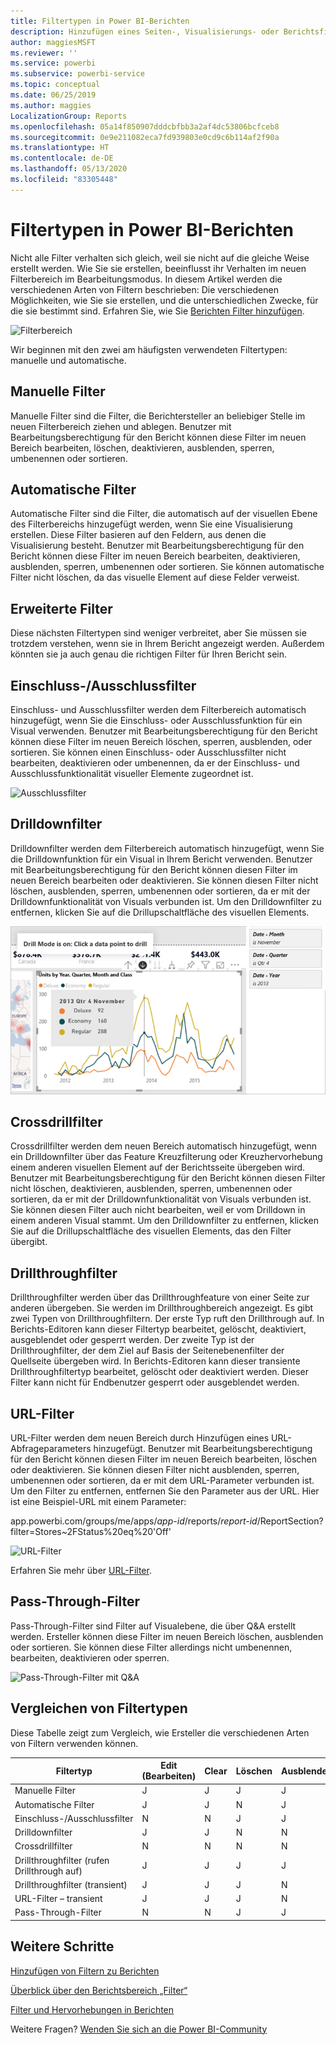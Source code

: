 ```yaml
---
title: Filtertypen in Power BI-Berichten
description: Hinzufügen eines Seiten-, Visualisierungs- oder Berichtsfilters zu einem Bericht in Power BI
author: maggiesMSFT
ms.reviewer: ''
ms.service: powerbi
ms.subservice: powerbi-service
ms.topic: conceptual
ms.date: 06/25/2019
ms.author: maggies
LocalizationGroup: Reports
ms.openlocfilehash: 05a14f850907dddcbfbb3a2af4dc53806bcfceb8
ms.sourcegitcommit: 0e9e211082eca7fd939803e0cd9c6b114af2f90a
ms.translationtype: HT
ms.contentlocale: de-DE
ms.lasthandoff: 05/13/2020
ms.locfileid: "83305448"
---
```

# <a name="types-of-filters-in-power-bi-reports"></a>Filtertypen in Power BI-Berichten

Nicht alle Filter verhalten sich gleich, weil sie nicht auf die gleiche Weise erstellt werden. Wie Sie sie erstellen, beeinflusst ihr Verhalten im neuen Filterbereich im Bearbeitungsmodus. In diesem Artikel werden die verschiedenen Arten von Filtern beschrieben: Die verschiedenen Möglichkeiten, wie Sie sie erstellen, und die unterschiedlichen Zwecke, für die sie bestimmt sind. Erfahren Sie, wie Sie [Berichten Filter hinzufügen](power-bi-report-add-filter.md). 

![Filterbereich](media/power-bi-report-filter-types/power-bi-filter-pane.png)

Wir beginnen mit den zwei am häufigsten verwendeten Filtertypen: manuelle und automatische.

## <a name="manual-filters"></a>Manuelle Filter 

Manuelle Filter sind die Filter, die Berichtersteller an beliebiger Stelle im neuen Filterbereich ziehen und ablegen. Benutzer mit Bearbeitungsberechtigung für den Bericht können diese Filter im neuen Bereich bearbeiten, löschen, deaktivieren, ausblenden, sperren, umbenennen oder sortieren.

## <a name="automatic-filters"></a>Automatische Filter 

Automatische Filter sind die Filter, die automatisch auf der visuellen Ebene des Filterbereichs hinzugefügt werden, wenn Sie eine Visualisierung erstellen. Diese Filter basieren auf den Feldern, aus denen die Visualisierung besteht. Benutzer mit Bearbeitungsberechtigung für den Bericht können diese Filter im neuen Bereich bearbeiten, deaktivieren, ausblenden, sperren, umbenennen oder sortieren. Sie können automatische Filter nicht löschen, da das visuelle Element auf diese Felder verweist.

## <a name="more-advanced-filters"></a>Erweiterte Filter

Diese nächsten Filtertypen sind weniger verbreitet, aber Sie müssen sie trotzdem verstehen, wenn sie in Ihrem Bericht angezeigt werden. Außerdem könnten sie ja auch genau die richtigen Filter für Ihren Bericht sein.

## <a name="include-and-exclude-filters"></a>Einschluss-/Ausschlussfilter

Einschluss- und Ausschlussfilter werden dem Filterbereich automatisch hinzugefügt, wenn Sie die Einschluss- oder Ausschlussfunktion für ein Visual verwenden. Benutzer mit Bearbeitungsberechtigung für den Bericht können diese Filter im neuen Bereich löschen, sperren, ausblenden, oder sortieren. Sie können einen Einschluss- oder Ausschlussfilter nicht bearbeiten, deaktivieren oder umbenennen, da er der Einschluss- und Ausschlussfunktionalität visueller Elemente zugeordnet ist.

![Ausschlussfilter](media/power-bi-report-filter-types/power-bi-filters-exclude.png)

## <a name="drill-down-filters"></a>Drilldownfilter

Drilldownfilter werden dem Filterbereich automatisch hinzugefügt, wenn Sie die Drilldownfunktion für ein Visual in Ihrem Bericht verwenden. Benutzer mit Bearbeitungsberechtigung für den Bericht können diesen Filter im neuen Bereich bearbeiten oder deaktivieren. Sie können diesen Filter nicht löschen, ausblenden, sperren, umbenennen oder sortieren, da er mit der Drilldownfunktionalität von Visuals verbunden ist. Um den Drilldownfilter zu entfernen, klicken Sie auf die Drillupschaltfläche des visuellen Elements.

![Drilldownfilter](media/power-bi-report-filter-types/power-bi-filters-drill-down.png)

## <a name="cross-drill-filters"></a>Crossdrillfilter

Crossdrillfilter werden dem neuen Bereich automatisch hinzugefügt, wenn ein Drilldownfilter über das Feature Kreuzfilterung oder Kreuzhervorhebung einem anderen visuellen Element auf der Berichtsseite übergeben wird. Benutzer mit Bearbeitungsberechtigung für den Bericht können diesen Filter nicht löschen, deaktivieren, ausblenden, sperren, umbenennen oder sortieren, da er mit der Drilldownfunktionalität von Visuals verbunden ist. Sie können diesen Filter auch nicht bearbeiten, weil er vom Drilldown in einem anderen Visual stammt. Um den Drilldownfilter zu entfernen, klicken Sie auf die Drillupschaltfläche des visuellen Elements, das den Filter übergibt.

## <a name="drillthrough-filters"></a>Drillthroughfilter

Drillthroughfilter werden über das Drillthroughfeature von einer Seite zur anderen übergeben. Sie werden im Drillthroughbereich angezeigt. Es gibt zwei Typen von Drillthroughfiltern. Der erste Typ ruft den Drillthrough auf. In Berichts-Editoren kann dieser Filtertyp bearbeitet, gelöscht, deaktiviert, ausgeblendet oder gesperrt werden. Der zweite Typ ist der Drillthroughfilter, der dem Ziel auf Basis der Seitenebenenfilter der Quellseite übergeben wird. In Berichts-Editoren kann dieser transiente Drillthroughfiltertyp bearbeitet, gelöscht oder deaktiviert werden. Dieser Filter kann nicht für Endbenutzer gesperrt oder ausgeblendet werden.

## <a name="url-filters"></a>URL-Filter

URL-Filter werden dem neuen Bereich durch Hinzufügen eines URL-Abfrageparameters hinzugefügt. Benutzer mit Bearbeitungsberechtigung für den Bericht können diesen Filter im neuen Bereich bearbeiten, löschen oder deaktivieren. Sie können diesen Filter nicht ausblenden, sperren, umbenennen oder sortieren, da er mit dem URL-Parameter verbunden ist. Um den Filter zu entfernen, entfernen Sie den Parameter aus der URL. Hier ist eine Beispiel-URL mit einem Parameter:

app.powerbi.com/groups/me/apps/*app-id*/reports/*report-id*/ReportSection?filter=Stores~2FStatus%20eq%20'Off'

![URL-Filter](media/power-bi-report-filter-types/power-bi-filter-url.png)

Erfahren Sie mehr über [URL-Filter](../collaborate-share/service-url-filters.md).

## <a name="pass-through-filters"></a>Pass-Through-Filter

Pass-Through-Filter sind Filter auf Visualebene, die über Q&A erstellt werden. Ersteller können diese Filter im neuen Bereich löschen, ausblenden oder sortieren. Sie können diese Filter allerdings nicht umbenennen, bearbeiten, deaktivieren oder sperren.

![Pass-Through-Filter mit Q&A](media/power-bi-report-filter-types/power-bi-filters-qna.png)

## <a name="comparing-filter-types"></a>Vergleichen von Filtertypen

Diese Tabelle zeigt zum Vergleich, wie Ersteller die verschiedenen Arten von Filtern verwenden können.

| Filtertyp | Edit (Bearbeiten) | Clear | Löschen | Ausblenden | Sperre | Sortieren | Umbenennen |
|----|----|----|----|----|----|----|----|
| Manuelle Filter | J | J | J | J | J | J | J |
| Automatische Filter | J | J | N | J | J | J | J |
| Einschluss-/Ausschlussfilter | N | N | J | J | J | J | N |
| Drilldownfilter | J | J | N | N | N | N | N |
| Crossdrillfilter | N | N | N | N | N | N | N |
| Drillthroughfilter (rufen Drillthrough auf) | J | J | J | J | J | N | N |
| Drillthroughfilter (transient) | J | J | J | N | N | N | N |
| URL-Filter – transient | J | J | J | N | N | N | N |
| Pass-Through-Filter | N | N | J | J | N | J | N |



## <a name="next-steps"></a>Weitere Schritte

[Hinzufügen von Filtern zu Berichten](power-bi-report-add-filter.md)

[Überblick über den Berichtsbereich „Filter“](../consumer/end-user-report-filter.md)

[Filter und Hervorhebungen in Berichten](power-bi-reports-filters-and-highlighting.md)

Weitere Fragen? [Wenden Sie sich an die Power BI-Community](https://community.powerbi.com/)
